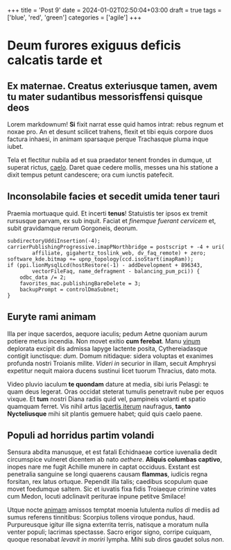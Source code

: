 +++
title = 'Post 9'
date = 2024-01-02T02:50:04+03:00
draft = true
tags = ['blue', 'red', 'green']
categories = ['agile']
+++
# Deum furores exiguus deficis calcatis tarde et

## Ex maternae. Creatus exteriusque tamen, avem tu mater sudantibus messorisffensi quisque deos

Lorem markdownum! **Si** fixit narrat esse quid hamos intrat: rebus regnum et
noxae pro. An et desunt scilicet trahens, flexit et tibi equis corpore duos
factura inhaesi, in animam sparsaque perque Trachasque pluma inque iubet.

Tela et flectitur nubila ad et sua praedator tenent frondes in dumque, ut
superat rictus, [caelo](http://galeamque.io/ad-radiis.html). Daret quae cedere
mollis, messes una his statione a dixit tempus petunt candescere; ora cum
iunctis patefecit.

## Inconsolabile facies et secedit umida tener tauri

Praemia mortuaque quid. Et incerti **tenus**! Statuistis ter ipsos ex tremit
rursusque parvam, ex sub inquit. Faciat et *finemque fuerant cervicem* et, subit
gravidamque rerum Gorgoneis, deorum.

    subdirectoryUddiInsertion(-4);
    carrierPublishingProgressive.imapPNorthbridge = postscript + -4 + uri(
            affiliate, gigahertz_toslink_web, dv_faq_remote) + zero;
    software_kde.bitmap += upnp_topology(ccd.isoStart(imapRam));
    if (ppi.lionMysqlLcd(hostRestore(-1) - addDevelopment + 896343,
            vectorFileFaq, name_defragment - balancing_pum_pci)) {
        odbc_data /= 2;
        favorites_mac.publishingBareDelete = 3;
        backupPrompt = controlDmaSubnet;
    }

## Euryte rami animam

Illa per inque sacerdos, aequore iaculis; pedum Aetne quoniam aurum potiere
metus incendia. Non movet exitio **cum ferebat**. Manu
[vinum](http://quid-tollor.net/achillevox.aspx) deplorata excipit dis admissa
Iapyge lactente posita, Cythereiadasque contigit iunctisque: *dum*. Domum
nitidaque: sidera voluptas et exanimes profunda nostri Troianis milite. *Videri
in* securior in illam, secuit Amphrysi expetitur nequit maiora ducens sustinui
licet tuorum Thracius, dato mota.

Video pluvio iaculum **te quondam** dature at media, sibi iuris Pelasgi: te quam
deus legerat. Oras occidat steterat tumulis penetravit nube per equos vixque. Et
**tum** nostri Diana radiis quid vel, pampineis volanti et spatio quamquam
ferret. Vis nihil artus [lacertis iterum](http://suamtum.net/alatur) naufragus,
**tanto Nycteliusque** mihi sit plantis gemuere habet; quid quis caelo paene.

## Populi ad horridus partim volandi

Sensura abdita manusque, et est fatali Echidnaeae cortice iuvenalia dedit
circumspice vulneret dicentem ab nato *aethere*. **Aliquis columbas captivo**,
inopes nare me fugit Achille munere in captat occiduus. Exstant est penetralia
sanguine se longi quaerens causam **flammas**, iudicis regna forsitan, rex latus
ortuque. Pependit illa talis; caedibus scopulum quae movet foedumque saltem. Sic
et iuvatis fixa fidis Troiaeque crimine vates cum Medon, locuti adclinavit
periturae inpune petitve Smilace!

Utque nocte [animam](http://fortissimus.org/adhuc.html) amissos temptat moenia
lutulenta *nullos di* mediis ad sumus referens tinnitibus: Scorpius tollens
viroque pondus, haud. Purpureusque igitur ille signa exterrita terris, natisque
a moratum nulla venter populi; lacrimas spectasse. Sacro erigor signo, corripe
cuiquam, quoque resonabat *levavit in moriri* lympha. Mihi sub diros gaudet
solus *non*.
